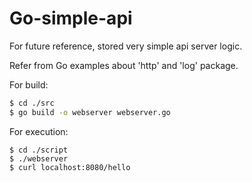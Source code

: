 # Go-simple-api

For future reference, stored very simple api server logic.

Refer from Go examples about 'http' and 'log' package.

For build:

```bash
$ cd ./src
$ go build -o webserver webserver.go
```

For execution:

```
$ cd ./script
$ ./webserver 
$ curl localhost:8080/hello
```
